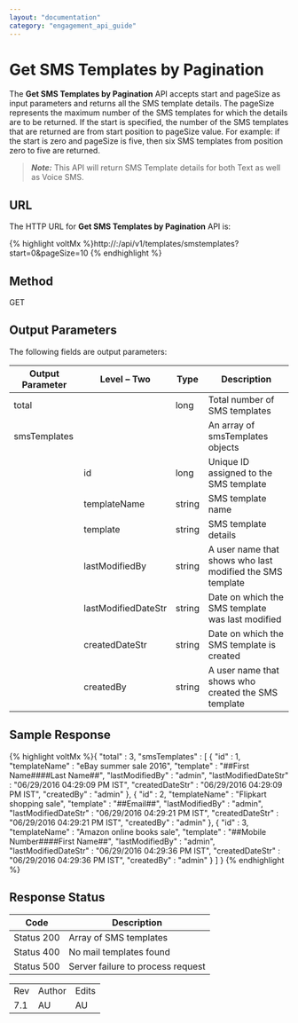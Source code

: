 ```yaml
---
layout: "documentation"
category: "engagement_api_guide"
---
```

                            


Get SMS Templates by Pagination
===============================

The **Get SMS Templates by Pagination** API accepts start and pageSize as input parameters and returns all the SMS template details. The pageSize represents the maximum number of the SMS templates for which the details are to be returned. If the start is specified, the number of the SMS templates that are returned are from start position to pageSize value. For example: if the start is zero and pageSize is five, then six SMS templates from position zero to five are returned.

> **_Note:_** This API will return SMS Template details for both Text as well as Voice SMS.

URL
---

The HTTP URL for **Get SMS Templates by Pagination** API is:

{% highlight voltMx %}http://<host>:<port>/api/v1/templates/smstemplates?start=0&pageSize=10
{% endhighlight %}

Method
------

GET

Output Parameters
-----------------

The following fields are output parameters:

  
| Output Parameter | Level – Two | Type | Description |
| --- | --- | --- | --- |
| total |   | long | Total number of SMS templates |
| smsTemplates |   |   | An array of smsTemplates objects |
|   | id | long | Unique ID assigned to the SMS template |
|   | templateName | string | SMS template name |
|   | template | string | SMS template details |
|   | lastModifiedBy | string | A user name that shows who last modified the SMS template |
|   | lastModifiedDateStr | string | Date on which the SMS template was last modified |
|   | createdDateStr | string | Date on which the SMS template is created |
|   | createdBy | string | A user name that shows who created the SMS template |

Sample Response
---------------

{% highlight voltMx %}{
  "total" : 3,
  "smsTemplates" : [ {
    "id" : 1,
    "templateName" : "eBay summer sale 2016",
    "template" : "##First Name####Last Name##",
    "lastModifiedBy" : "admin",
    "lastModifiedDateStr" : "06/29/2016 04:29:09 PM IST",
    "createdDateStr" : "06/29/2016 04:29:09 PM IST",
    "createdBy" : "admin"
  }, {
    "id" : 2,
    "templateName" : "Flipkart shopping sale",
    "template" : "##Email##",
    "lastModifiedBy" : "admin",
    "lastModifiedDateStr" : "06/29/2016 04:29:21 PM IST",
    "createdDateStr" : "06/29/2016 04:29:21 PM IST",
    "createdBy" : "admin"
  }, {
    "id" : 3,
    "templateName" : "Amazon online books sale",
    "template" : "##Mobile Number####First Name##",
    "lastModifiedBy" : "admin",
    "lastModifiedDateStr" : "06/29/2016 04:29:36 PM IST",
    "createdDateStr" : "06/29/2016 04:29:36 PM IST",
    "createdBy" : "admin"
  } ]
}
{% endhighlight %}

Response Status
---------------

  
| Code | Description |
| --- | --- |
| Status 200 | Array of SMS templates |
| Status 400 | No mail templates found |
| Status 500 | Server failure to process request |

<table class="TableStyle-RevisionTable" cellspacing="0" style="margin-left: 0;margin-right: auto;mc-table-style: url('../Resources/TableStyles/RevisionTable.css');" data-mc-conditions="Default.HTML"><colgroup><col class="TableStyle-RevisionTable-Column-Column1"> <col class="TableStyle-RevisionTable-Column-Column1"> <col class="TableStyle-RevisionTable-Column-Column1"></colgroup><tbody><tr class="TableStyle-RevisionTable-Body-Body1"><td class="TableStyle-RevisionTable-BodyE-Column1-Body1">Rev</td><td class="TableStyle-RevisionTable-BodyE-Column1-Body1">Author</td><td class="TableStyle-RevisionTable-BodyD-Column1-Body1">Edits</td></tr><tr class="TableStyle-RevisionTable-Body-Body1"><td class="TableStyle-RevisionTable-BodyB-Column1-Body1">7.1</td><td class="TableStyle-RevisionTable-BodyB-Column1-Body1">AU</td><td class="TableStyle-RevisionTable-BodyA-Column1-Body1">AU</td></tr></tbody></table>

